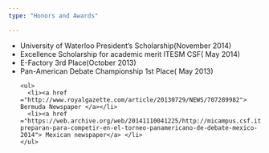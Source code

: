 ```yaml
---
type: "Honors and Awards"

---
```


<ul>
  <li>University of Waterloo President’s Scholarship(November 2014) </li>
	<li>Excellence Scholarship for academic merit ITESM CSF( May 2014) </li>
	<li>	E-Factory 3rd Place(October 2013) </li>
	<li>	Pan-American Debate Championship 1st Place( May 2013)</li>

    <ul>
      <li><a href ="http://www.royalgazette.com/article/20130729/NEWS/707289982"> Bermuda Newspaper </a></li>
      <li><a href ="https://web.archive.org/web/20141110041225/http://micampus.csf.itesm.mx/visiontec/se-preparan-para-competir-en-el-torneo-panamericano-de-debate-mexico-2014"> Mexican newspaper</a> </li>
    </ul>


  
</ul>
